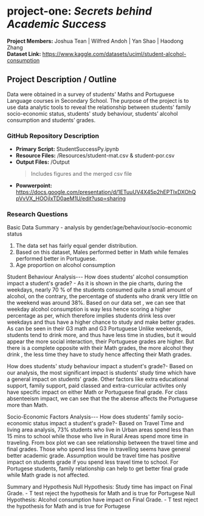 # **project-one: _Secrets behind Academic Success_**
**Project Members:** Joshua Tean | Wilfred Andoh | Yan Shao | Haodong Zhang \
**Dataset Link:** https://www.kaggle.com/datasets/uciml/student-alcohol-consumption


## **Project Description / Outline**
Data were obtained in a survey of students' Maths and Portuguese Language courses in Secondary School. The purpose of the project is to use data analytic tools to reveal the relationship between students' family socio-economic status, students' study behaviour, students’ alcohol consumption and students’ grades. 


### **GitHub Repository Description**
* **Primary Script:** StudentSuccessPy.ipynb
* **Resource Files:** /Resources/student-mat.csv & student-por.csv
* **Output Files:** /Output 
    >Includes figures and the merged csv file
* **Powwerpoint:** https://docs.google.com/presentation/d/1ETuuUV4X45p2hEPTIxDXOhQpVvVX_HOOjIxTD0aeM1U/edit?usp=sharing   


### **Research Questions**
Basic Data Summary - analysis by gender/age/behaviour/socio-economic status
1. The data set has fairly equal gender distribution. 
2. Based on this dataset, Males performed better in Math while females performed better in Portuguese.
3. Age proportion on alcohol consumption

Student Behaviour Analysis---
How does students’ alcohol consumption impact a student's grade? -
  As it is shown in the pie charts, during the weekdays, nearly 70 % of the students consumed quite a small amount of alcohol, on the contrary, the percentage of students who drank very little on the weekend was around 38%.
  Based on our data set , we can see that weekday alcohol consumption is way less hence scoring a higher percentage as per, which therefore implies students drink less over weekdays and thus have a higher chance to study and make better grades. As can be seen in their G3 math and G3 Portuguese
  Unlike weekends, students tend to drink more, and thus have less time in studies, but it would appear the more social interaction, their Portuguese grades are higher. But there is a complete opposite with their Math grades, the more alcohol they drink , the less time they have to study hence affecting their Math grades.

How does students' study behaviour impact a student's grade?-
  Based on our analysis, the most significant impact is students' study time which have a general impact on students' grade. Other factors like extra educational support, family support, paid classed and extra-curricular activites only have specific impact on either Math or Portuguese final grade. For class absenteeism impact, we can see that the the abense affects the Portuguese more than Math.
  
Socio-Economic Factors Analysis---
How does students' family socio-economic status impact a student's grade?-
  Based on Travel Time and living area analysis, 73% students who live in Urban areas spend less than 15 mins to school while those who live in Rural Areas spend more time in traveling. From box plot we can see relationship between the travel time and final grades. Those who spend less time in travelling seems have general better academic grade. Assumption would be travel time has positive impact on students grade if you spend less travel time to school.
  For Portugese students, family relationship can help to get better final grade while Math grade is not affected.
  
Summary and Hypothesis
Null Hypothesis: Study time has impact on Final Grade. - T test reject the hypothesis for Math and is true for Portugese
Null Hypothesis: Alcohol consumption have impact on Final Grade. - T test reject the hypothesis for Math and is true for Portugese
  

